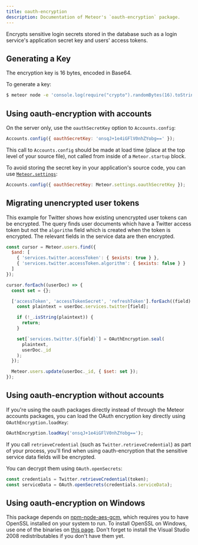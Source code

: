 ```yaml
---
title: oauth-encryption
description: Documentation of Meteor's `oauth-encryption` package.
---
```


Encrypts sensitive login secrets stored in the database such as a
login service's application secret key and users' access tokens.


## Generating a Key

The encryption key is 16 bytes, encoded in Base64.

To generate a key:

```bash
$ meteor node -e 'console.log(require("crypto").randomBytes(16).toString("base64"))'
```


## Using oauth-encryption with accounts

On the server only, use the `oauthSecretKey` option to `Accounts.config`:

```js
Accounts.config({ oauthSecretKey: 'onsqJ+1e4iGFlV0nhZYobg==' });
```

This call to `Accounts.config` should be made at load time (place at
the top level of your source file), not called from inside of a
`Meteor.startup` block.

To avoid storing the secret key in your application's source code, you
can use [`Meteor.settings`](http://docs.meteor.com/#meteor_settings):

```js
Accounts.config({ oauthSecretKey: Meteor.settings.oauthSecretKey });
```


## Migrating unencrypted user tokens

This example for Twitter shows how existing unencrypted user tokens
can be encrypted.  The query finds user documents which have a Twitter
access token but not the `algorithm` field which is created when the
token is encrypted.  The relevant fields in the service data are then
encrypted.

```js
const cursor = Meteor.users.find({
  $and: [
    { 'services.twitter.accessToken': { $exists: true } },
    { 'services.twitter.accessToken.algorithm': { $exists: false } }
  ]
});

cursor.forEach((userDoc) => {
  const set = {};

  ['accessToken', 'accessTokenSecret', 'refreshToken'].forEach((field) => {
    const plaintext = userDoc.services.twitter[field];

    if (!_.isString(plaintext)) {
      return;
    }

    set[`services.twitter.${field}`] = OAuthEncryption.seal(
      plaintext,
      userDoc._id
    );
  });

  Meteor.users.update(userDoc._id, { $set: set });
});
```

## Using oauth-encryption without accounts

If you're using the oauth packages directly instead of through the
Meteor accounts packages, you can load the OAuth encryption key
directly using `OAuthEncryption.loadKey`:

```js
OAuthEncryption.loadKey('onsqJ+1e4iGFlV0nhZYobg==');
```

If you call `retrieveCredential` (such as
`Twitter.retrieveCredential`) as part of your process, you'll find
when using oauth-encryption that the sensitive service data fields
will be encrypted.

You can decrypt them using `OAuth.openSecrets`:

```js
const credentials = Twitter.retrieveCredential(token);
const serviceData = OAuth.openSecrets(credentials.serviceData);
```

## Using oauth-encryption on Windows

This package depends on [npm-node-aes-gcm](https://github.com/meteor/meteor/tree/devel/packages/non-core/npm-node-aes-gcm), which requires you to have OpenSSL installed on your system to run. To install OpenSSL on Windows, use one of the binaries on [this page](http://slproweb.com/products/Win32OpenSSL.html). Don't forget to install the Visual Studio 2008 redistributables if you don't have them yet.
